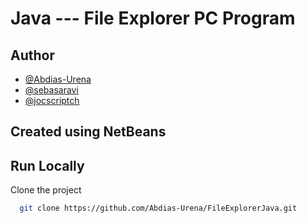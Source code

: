
# Java --- File Explorer PC Program






## Author
- [@Abdias-Urena](https://www.github.com/Abdias-Urena)
- [@sebasaravi](https://www.github.com/sebasaravi)
- [@jocscriptch](https://www.github.com/jocscriptch)


## Created using NetBeans  



## Run Locally

Clone the project

```bash
  git clone https://github.com/Abdias-Urena/FileExplorerJava.git
```
